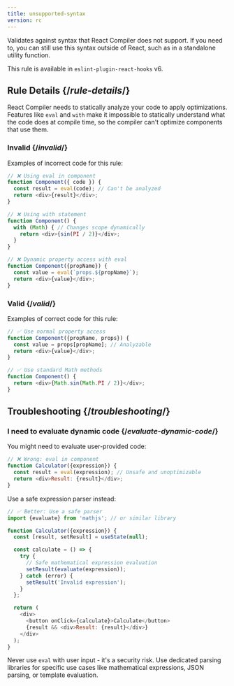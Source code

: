 ```yaml
---
title: unsupported-syntax
version: rc
---
```


<Intro>

Validates against syntax that React Compiler does not support. If you need to, you can still use this syntax outside of React, such as in a standalone utility function.

</Intro>

<Note>

This rule is available in `eslint-plugin-react-hooks` v6.

</Note>

## Rule Details {/*rule-details*/}

React Compiler needs to statically analyze your code to apply optimizations. Features like `eval` and `with` make it impossible to statically understand what the code does at compile time, so the compiler can't optimize components that use them.

### Invalid {/*invalid*/}

Examples of incorrect code for this rule:

```js
// ❌ Using eval in component
function Component({ code }) {
  const result = eval(code); // Can't be analyzed
  return <div>{result}</div>;
}

// ❌ Using with statement
function Component() {
  with (Math) { // Changes scope dynamically
    return <div>{sin(PI / 2)}</div>;
  }
}

// ❌ Dynamic property access with eval
function Component({propName}) {
  const value = eval(`props.${propName}`);
  return <div>{value}</div>;
}
```

### Valid {/*valid*/}

Examples of correct code for this rule:

```js
// ✅ Use normal property access
function Component({propName, props}) {
  const value = props[propName]; // Analyzable
  return <div>{value}</div>;
}

// ✅ Use standard Math methods
function Component() {
  return <div>{Math.sin(Math.PI / 2)}</div>;
}
```

## Troubleshooting {/*troubleshooting*/}

### I need to evaluate dynamic code {/*evaluate-dynamic-code*/}

You might need to evaluate user-provided code:

```js {expectedErrors: {'react-compiler': [3]}}
// ❌ Wrong: eval in component
function Calculator({expression}) {
  const result = eval(expression); // Unsafe and unoptimizable
  return <div>Result: {result}</div>;
}
```

Use a safe expression parser instead:

```js
// ✅ Better: Use a safe parser
import {evaluate} from 'mathjs'; // or similar library

function Calculator({expression}) {
  const [result, setResult] = useState(null);

  const calculate = () => {
    try {
      // Safe mathematical expression evaluation
      setResult(evaluate(expression));
    } catch (error) {
      setResult('Invalid expression');
    }
  };

  return (
    <div>
      <button onClick={calculate}>Calculate</button>
      {result && <div>Result: {result}</div>}
    </div>
  );
}
```

<Note>

Never use `eval` with user input - it's a security risk. Use dedicated parsing libraries for specific use cases like mathematical expressions, JSON parsing, or template evaluation.

</Note>